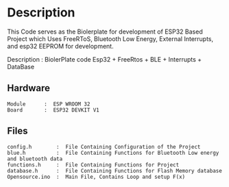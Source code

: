 
# Description 
  This Code serves as the Biolerplate for development of ESP32 Based Project which Uses FreeRToS, Bluetooth Low Energy, External Interrupts, and esp32 EEPROM
  for development.

  Description : BiolerPlate code  Esp32 + FreeRtos + BLE + Interrupts + DataBase


## Hardware

    Module      :  ESP WROOM 32
    Board       :  ESP32 DEVKIT V1
    

## Files

    config.h        :  File Containing Configuration of the Project
    blue.h          :  File Containing Functions for Bluetooth Low energy and bluetooth data
    functions.h     :  File Containing Functions for Project
    database.h      :  File Containing Functions for Flash Memory database
    Opensource.ino  :  Main File, Contains Loop and setup F(x)    
